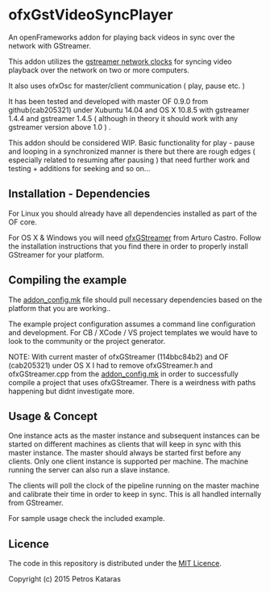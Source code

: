 # ofxGstVideoSyncPlayer

An openFrameworks addon for playing back videos in sync over the network with GStreamer.

This addon utilizes the [gstreamer network clocks](http://gstreamer.freedesktop.org/data/doc/gstreamer/head/gstreamer-libs/html/gstreamer-net.html) for syncing video playback over the network on two or more computers.

It also uses ofxOsc for master/client communication ( play, pause etc. ) 

It has been tested and developed with master OF 0.9.0 from github(cab205321) under Xubuntu 14.04 and OS X 10.8.5 
with gstreamer 1.4.4 and gstreamer 1.4.5 ( although in theory it should work with any gstreamer version above 1.0 ) .

This addon should be considered WIP. Basic functionality for play - pause and looping in a synchronized manner is there but
there are rough edges ( especially related to resuming after pausing ) that need further work and testing + additions for seeking and so on...

## Installation - Dependencies

For Linux you should already have all dependencies installed as part of the OF core.

For OS X & Windows you will need [ofxGStreamer](https://github.com/arturoc/ofxGStreamer.git) from Arturo Castro.
Follow the installation instructions that you find there in order to properly install GStreamer for your platform.

## Compiling the example

The [addon_config.mk](https://github.com/PetrosKataras/ofxGstVideoSyncPlayer/blob/master/addon_config.mk) file should pull necessary dependencies based on the platform that you are working..

The example project configuration assumes a command line configuration and development. For CB / XCode / VS project templates we would have to look to the community or the project generator.

NOTE: With current master of ofxGStreamer (114bbc84b2) and OF (cab205321) under OS X I had to remove ofxGStreamer.h and ofxGStreamer.cpp from the [addon_config.mk](https://github.com/arturoc/ofxGStreamer/blob/master/addon_config.mk#L118) in order to successfully compile a project that uses ofxGStreamer. There is a weirdness with paths happening but didnt investigate more.  

## Usage & Concept

One instance acts as the master instance and subsequent instances can be started on different machines as clients that will keep in sync with this master instance. The master should always be started first before any clients. Only one client instance is supported per machine. The machine running the server can also run a slave instance. 

The clients will poll the clock of the pipeline running on the master machine and calibrate their time in order to keep in sync. This is all handled internally from GStreamer.

For sample usage check the included example.

## Licence

The code in this repository is distributed under the [MIT Licence](http://opensource.org/licenses/MIT).

Copyright (c) 2015 Petros Kataras
